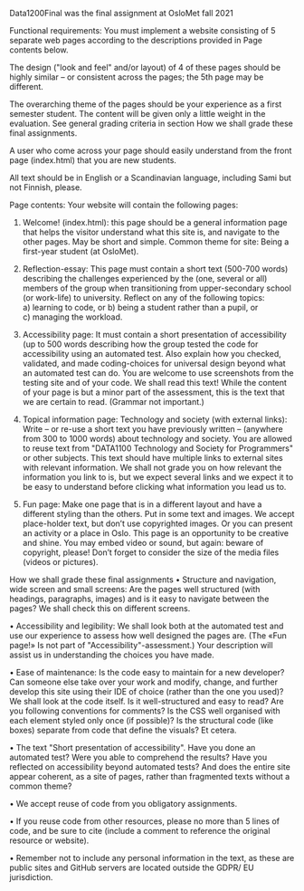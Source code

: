Data1200Final was the final assignment at OsloMet fall 2021

Functional requirements:
You must implement a website consisting of 5 separate web pages according to 
the descriptions provided in Page contents below.

The design ("look and feel" and/or layout) of 4 of these pages should be highly 
similar – or consistent across the pages; the 5th page may be different. 

The overarching theme of the pages should be your experience as a first 
semester student. The content will be given only a little weight in the evaluation. 
See general grading criteria in section How we shall grade these final 
assignments.  

A user who come across your page should easily understand from the front 
page (index.html) that you are new students. 

All text should be in English or a Scandinavian language, including Sami but not 
Finnish, please. 
   
Page contents:
Your website will contain the following pages: 

1.  Welcome! (index.html): this page should be a general information page 
that helps the visitor understand what this site is, and navigate to the 
other pages. May be short and simple. Common theme for site: Being a 
first-year student (at OsloMet). 

2. Reflection-essay: This page must contain a short text (500-700 words) 
describing the challenges experienced by the (one, several or all) 
members of the group when transitioning from upper-secondary school 
(or work-life) to university. Reflect on any of the following topics:  
a) learning to code, or 
b) being a student rather than a pupil, or  
c) managing the workload.  
 
3.  Accessibility page: It must contain a short presentation of accessibility 
(up to 500 words describing how the group tested the code for 
accessibility using an automated test. Also explain how you checked, 
validated, and made coding-choices for universal design beyond what an 
automated test can do. You are welcome to use screenshots from the 
testing site and of your code. We shall read this text! While the content of 
your page is but a minor part of the assessment, this is the text that we 
are certain to read. (Grammar not important.) 

4.  Topical information page: Technology and society (with external links): 
Write – or re-use a short text you have previously written – (anywhere 
from 300 to 1000 words) about technology and society. You are allowed 
to reuse text from "DATA1100 Technology and Society for Programmers" 
or other subjects. This text should have multiple links to external sites 
with relevant information. We shall not grade you on how relevant the 
information you link to is, but we expect several links and we expect it to 
be easy to understand before clicking what information you lead us to. 

5. Fun page: Make one page that is in a different layout and have a 
different styling than the others. Put in some text and images. We accept 
place-holder text, but don’t use copyrighted images. Or you can present 
an activity or a place in Oslo. This page is an opportunity to be creative 
and shine. You may embed video or sound, but again: beware of 
copyright, please! Don’t forget to consider the size of the media files 
(videos or pictures). 

How we shall grade these final assignments
•  Structure and navigation, wide screen and small screens: Are the pages 
well structured (with headings, paragraphs, images) and is it easy to 
navigate between the pages? We shall check this on different screens. 

•  Accessibility and legibility: We shall look both at the automated test and 
use our experience to assess how well designed the pages are. (The 
«Fun page!» Is not part of "Accessibility"-assessment.) Your description 
will assist us in understanding the choices you have made. 

•  Ease of maintenance: Is the code easy to maintain for a new developer? 
Can someone else take over your work and modify, change, and further 
develop this site using their IDE of choice (rather than the one you 
used)? We shall look at the code itself. Is it well-structured and easy to 
read? Are you following conventions for comments? Is the CSS well 
organised with each element styled only once (if possible)? Is the 
structural code (like boxes) separate from code that define the visuals? 
Et cetera. 

•  The text "Short presentation of accessibility". Have you done an 
automated test? Were you able to comprehend the results? Have you 
reflected on accessibility beyond automated tests? And does the entire 
site appear coherent, as a site of pages, rather than fragmented texts 
without a common theme? 

•  We accept reuse of code from you obligatory assignments. 

•  If you reuse code from other resources, please no more than 5 lines of 
code, and be sure to cite (include a comment to reference the original 
resource or website). 

•  Remember not to include any personal information in the text, as these 
are public sites and GitHub servers are located outside the GDPR/ EU 
jurisdiction. 
